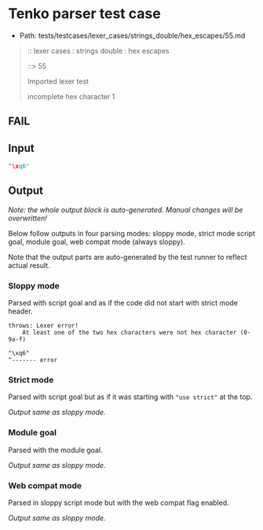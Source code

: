 # Tenko parser test case

- Path: tests/testcases/lexer_cases/strings_double/hex_escapes/55.md

> :: lexer cases : strings double : hex escapes
>
> ::> 55
>
> Imported lexer test
>
> incomplete hex character 1

## FAIL

## Input

`````js
"\xq6"
`````

## Output

_Note: the whole output block is auto-generated. Manual changes will be overwritten!_

Below follow outputs in four parsing modes: sloppy mode, strict mode script goal, module goal, web compat mode (always sloppy).

Note that the output parts are auto-generated by the test runner to reflect actual result.

### Sloppy mode

Parsed with script goal and as if the code did not start with strict mode header.

`````
throws: Lexer error!
    At least one of the two hex characters were not hex character (0-9a-f)

"\xq6"
^------- error
`````

### Strict mode

Parsed with script goal but as if it was starting with `"use strict"` at the top.

_Output same as sloppy mode._

### Module goal

Parsed with the module goal.

_Output same as sloppy mode._

### Web compat mode

Parsed in sloppy script mode but with the web compat flag enabled.

_Output same as sloppy mode._
